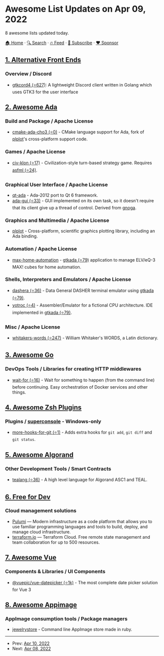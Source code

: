 # Awesome List Updates on Apr 09, 2022

8 awesome lists updated today.

[🏠 Home](/README.md) · [🔍 Search](https://www.trackawesomelist.com/search/) · [🔥 Feed](https://www.trackawesomelist.com/rss.xml) · [📮 Subscribe](https://trackawesomelist.us17.list-manage.com/subscribe?u=d2f0117aa829c83a63ec63c2f&id=36a103854c) · [❤️  Sponsor](https://github.com/sponsors/theowenyoung)



## [1. Alternative Front Ends](/content/mendel5/alternative-front-ends/README.md)

### Overview / Discord

*   [gtkcord4 (⭐627)](https://github.com/diamondburned/gtkcord4): A lightweight Discord client written in Golang which uses GTK3 for the user interface

## [2. Awesome Ada](/content/ohenley/awesome-ada/README.md)

### Build and Package / Apache License

*   [cmake-ada-cho3 (⭐0)](https://github.com/cho3/cmake-ada) - CMake language support for Ada, fork of [plplot](https://sourceforge.net/projects/plplot/)'s cross-platform support code.

### Games / Apache License

*   [civ-klon (⭐17)](https://github.com/HonkiTonk/Civ-Klon) - Civilization-style turn-based strategy game. Requires [asfml (⭐24)](https://github.com/mgrojo/ASFML).

### Graphical User Interface / Apache License

*   [qt-ada](https://r3fowwcolhrzycn2yzlzzw.on.drv.tw/AdaStudio/qt6ada/qt6ada.html) - Ada-2012 port to Qt 6 framework.
*   [ada-gui (⭐33)](https://github.com/jrcarter/Ada_GUI) - GUI implemented on its own task, so it doesn't require that its client give up a thread of control. Derived from [gnoga](https://sourceforge.net/projects/gnoga/).

### Graphics and Multimedia / Apache License

*   [plplot](https://sourceforge.net/projects/plplot/) - Cross-platform, scientific graphics plotting library, including an Ada binding.

### Automation / Apache License

*   [max-home-automation](https://sourceforge.net/projects/max-home-automation/) - [gtkada (⭐79)](https://github.com/AdaCore/gtkada) application to manage ELV/eQ-3 MAX! cubes for home automation.

### Shells, Interpreters and Emulators / Apache License

*   [dashera (⭐36)](https://github.com/SMerrony/dashera) - Data General DASHER terminal emulator using [gtkada (⭐79)](https://github.com/AdaCore/gtkada).
*   [yotroc (⭐4)](https://github.com/docandrew/YOTROC) - Assembler/Emulator for a fictional CPU architecture. IDE implemented in [gtkada (⭐79)](https://github.com/AdaCore/gtkada).

### Misc / Apache License

*   [whitakers-words (⭐247)](https://github.com/mk270/whitakers-words) - William Whitaker's WORDS, a Latin dictionary.

## [3. Awesome Go](/content/avelino/awesome-go/README.md)

### DevOps Tools / Libraries for creating HTTP middlewares

*   [wait-for (⭐16)](https://github.com/dnnrly/wait-for) - Wait for something to happen (from the command line) before continuing. Easy orchestration of Docker services and other things.

## [4. Awesome Zsh Plugins](/content/unixorn/awesome-zsh-plugins/README.md)

### Plugins / [superconsole](https://github.com/alexchmykhalo/superconsole) - Windows-only

*   [more-hooks-for-git (⭐1)](https://github.com/capsulescodes/more-hooks-for-git) - Adds extra hooks for `git add`, `git diff` and `git status`.

## [5. Awesome Algorand](/content/aorumbayev/awesome-algorand/README.md)

### Other Development Tools / Smart Contracts

*   [tealang (⭐36)](https://github.com/pzbitskiy/tealang) - A high level language for Algorand ASC1 and TEAL.

## [6. Free for Dev](/content/ripienaar/free-for-dev/README.md)

### Cloud management solutions

*   [Pulumi](https://www.pulumi.com/) — Modern infrastructure as a code platform that allows you to use familiar programming languages and tools to build, deploy, and manage cloud infrastructure.
*   [terraform.io](https://www.terraform.io/) — Terraform Cloud. Free remote state management and team collaboration for up to 500 resources.

## [7. Awesome Vue](/content/vuejs/awesome-vue/README.md)

### Components & Libraries / UI Components

*   [@vuepic/vue-datepicker (⭐1k)](https://github.com/Vuepic/vue-datepicker) - The most complete date picker solution for Vue 3

## [8. Awesome Appimage](/content/AppImageCommunity/awesome-appimage/README.md)

### AppImage consumption tools / Package managers

*   [jewelrystore](https://rubygems.org/gems/jewelrystore) - Command line AppImage store made in ruby.

---

- Prev: [Apr 10, 2022](/content/2022/04/10/README.md)
- Next: [Apr 08, 2022](/content/2022/04/08/README.md)